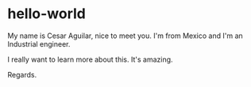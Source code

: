 # hello-world
My name is Cesar Aguilar, nice to meet you.
I'm from Mexico and I'm an Industrial engineer.

I really want to learn more about this. It's amazing.

Regards.
